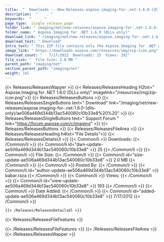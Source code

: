 ```yaml
---
title:  "  Downloads ---New-Releases-aspose.imaging-for-.net-1.6.0-(dlls-only) . " 
description:  "    . " 
keywords:  "    . " 
page_type:  single_release_page
folder_link: " imaging/net/new-releases/aspose.imaging-for-.net-1.6.0-(dlls-only)/"
folder_name: " Aspose.Imaging for .NET 1.6.0 (DLLs only)"
download_link: " /imaging/net/new-releases/aspose.imaging-for-.net-1.6.0-(dlls-only)/ae506a469d344b13ac540060c10b33e8"
download_text: " Download"
Intro_text: " This ZIP file contains only the Aspose.Imaging for .NET assemblies. The assembli..."
image_link: " https://downloads.aspose.com/resources/img/zip-icon.png"
download_count: "   7/17/2012  Downloads: 25  Views: 192"
file_size: "  File Size: 2.0 MB "
parent_path: "imaging/net"
section_parent_path: "imaging/net"
weight: 165 
---
```


{{< Releases/ReleasesWapper >}}
  {{< Releases/ReleasesHeading H2txt=" Aspose.Imaging for .NET 1.6.0 (DLLs only)" imagelink="/resources/img/zip-icon.png">}}
  {{< Releases/ReleasesButtons >}}
    {{< Releases/ReleasesSingleButtons text=" Download" link="/imaging/net/new-releases/aspose.imaging-for-.net-1.6.0-(dlls-only)/ae506a469d344b13ac540060c10b33e8%20%20" >}}
    {{< Releases/ReleasesSingleButtons text=" Support Forum " link="https://forum.aspose.com/c/imaging" >}}
  {{< Releases/ReleasesButtons >}}
  {{< Releases/ReleasesFileArea >}}
    {{< Releases/ReleasesHeading h4txt="File Details">}}
    {{< Releases/ReleasesDetailsUl >}}
            {{< Common/li  >}} Downloads: {{< /Common/li >}} 
      {{< Common/li id="dwn-update-ae506a469d344b13ac540060c10b33e8" >}} 25 {{< /Common/li >}} 
      {{< Common/li  >}} File Size: {{< /Common/li >}} 
      {{< Common/li id="size-update-ae506a469d344b13ac540060c10b33e8" >}} 2.0 MB {{< /Common/li >}} 
      {{< Common/li  >}} Posted By: {{< /Common/li >}} 
      {{< Common/li id="author-update-ae506a469d344b13ac540060c10b33e8" >}} babar.raza {{< /Common/li >}} 
      {{< Common/li  >}} Views: {{< /Common/li >}} 
      {{< Common/li id="view-update-ae506a469d344b13ac540060c10b33e8" >}} 193 {{< /Common/li >}} 
      {{< Common/li  >}} Date Added: {{< /Common/li >}} 
      {{< Common/li id="added-update-ae506a469d344b13ac540060c10b33e8" >}} 7/17/2012 {{< /Common/li >}} 

    {{< /Releases/ReleasesDetailsUl >}}

  {{< Releases/ReleasesFileFeatures >}}
      
  {{< /Releases/ReleasesFileFeatures >}}
 {{< /Releases/ReleasesFileArea >}}
{{< /Releases/ReleasesWapper >}}


